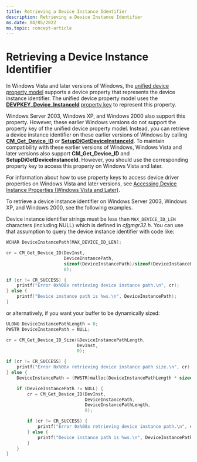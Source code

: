 ```yaml
---
title: Retrieving a Device Instance Identifier
description: Retrieving a Device Instance Identifier
ms.date: 04/05/2022
ms.topic: concept-article
---
```


# Retrieving a Device Instance Identifier

In Windows Vista and later versions of Windows, the [unified device property model](unified-device-property-model--windows-vista-and-later-.md) supports a device property that represents the device instance identifier. The unified device property model uses the [**DEVPKEY_Device_InstanceId**](./devpkey-device-instanceid.md) [property key](property-keys.md) to represent this property.

Windows Server 2003, Windows XP, and Windows 2000 also support this property. However, these earlier Windows versions do not support the property key of the unified device property model. Instead, you can retrieve a device instance identifier on these earlier versions of Windows by calling [**CM_Get_Device_ID**](/windows/win32/api/cfgmgr32/nf-cfgmgr32-cm_get_device_idw) or [**SetupDiGetDeviceInstanceId**](/windows/win32/api/setupapi/nf-setupapi-setupdigetdeviceinstanceidw). To maintain compatibility with these earlier versions of Windows, Windows Vista and later versions also support **CM_Get_Device_ID** and **SetupDiGetDeviceInstanceId**. However, you should use the corresponding property key to access this property on Windows Vista and later.

For information about how to use property keys to access device driver properties on Windows Vista and later versions, see [Accessing Device Instance Properties (Windows Vista and Later)](accessing-device-instance-properties--windows-vista-and-later-.md).

To retrieve a device instance identifier on Windows Server 2003, Windows XP, and Windows 2000, see the following examples.

Device instance identifier strings must be less than `MAX_DEVICE_ID_LEN` characters (including NULL) which is defined in *cfgmgr32.h*. You can use that assumption to query the device instance identifier with code like:

```cpp
WCHAR DeviceInstancePath[MAX_DEVICE_ID_LEN];

cr = CM_Get_Device_ID(DevInst,
                      DeviceInstancePath,
                      sizeof(DeviceInstancePath)/sizeof(DeviceInstancePath[0]),
                      0);

if (cr != CR_SUCCESS) {
    printf("Error 0x%08x retrieving device instance path.\n", cr);
} else {
    printf("Device instance path is %ws.\n", DeviceInstancePath);
}
```

or alternatively, if you want your buffer to be dynamically sized:

```cpp
ULONG DeviceInstancePathLength = 0;
PWSTR DeviceInstancePath = NULL;

cr = CM_Get_Device_ID_Size(&DeviceInstancePathLength,
                           DevInst,
                           0);

if (cr != CR_SUCCESS) {
    printf("Error 0x%08x retrieving device instance path size.\n", cr);
} else {
    DeviceInstancePath = (PWSTR)malloc(DeviceInstancePathLength * sizeof(WCHAR));

    if (DeviceInstancePath != NULL) {
        cr = CM_Get_Device_ID(DevInst,
                              DeviceInstancePath,
                              DeviceInstancePathLength,
                              0);

        if (cr != CR_SUCCESS) {
            printf("Error 0x%08x retrieving device instance path.\n", cr);
        } else {
            printf("Device instance path is %ws.\n", DeviceInstancePath);
        }
    }
}

```
